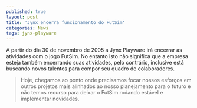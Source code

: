 ```yaml
---
published: true
layout: post
title: 'Jynx encerra funcionamento do FutSim'
categories: News
tags: jynx-playware
---
```

A partir do dia 30 de novembro de 2005 a Jynx Playware irá encerrar as atividades com o jogo FutSim. No entanto isto não significa que a empresa esteja também encerrando suas atividades, pelo contrário, inclusive está buscando novos talentos para compor seu quadro de colaboradores.

> Hoje, chegamos ao ponto onde precisamos focar nossos esforços em outros projetos mais alinhados ao nosso planejamento para o futuro e não temos recurso para deixar o FutSim rodando estável e implementar novidades.
